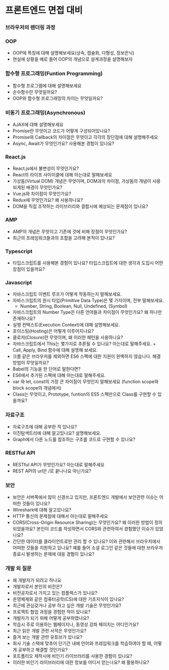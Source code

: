 # 프론트엔드 면접 대비

### 브라우저의 렌더링 과정

### OOP

- OOP에 특징에 대해 설명해보세요(상속, 캡슐화, 다형성, 정보은닉)
- 현실에 상황을 예로 들어 OOP의 개념으로 설계과정을 설명해보자

### 함수형 프로그래밍(Funtion Programming)

- 함수형 프로그램에 대해 설명해보세요
- 순수함수란 무엇일까요?
- OOP와 함수형 프로그래밍의 차이는 무엇일까요?

### 비동기 프로그래밍(Asynchronous)

- AJAX에 대해 설명해보세요
- Promise란 무엇이고 코드가 어떻게 구성되어있나요?
- Promise와 Callback의 차이점은 무엇이고 각각의 장단점에 대해 설명해주세요
- Async, Await가 무엇인가요? 사용해본 경험이 있나요?

### React.js

- React.js에서 불변성이 무엇인가요?
- React의 라이프 사이이클에 대해 아는대로 말해보세요
- 가상돔(Virtual DOM) 개념은 무엇이며, DOM과의 차이점, 가상돔의 개념이 사용되게된 배경이 무엇인가요?
- Vue.js와 차이점이 무엇인가요?
- Redux에 무엇인가요? 왜 사용하나요?
- DOM을 직접 조작하는 라이브러리와 결합시에 예상되는 문제점이 있나요?

### AMP

- AMP의 개념은 무엇이고 기존에 것에 비해 장점이 무엇인가요?
- 최근의 프레임워크들과의 조합을 고려해 본적이 있나요?

### Typescript

- 타입스크립트를 사용해본 경험이 있나요? 타입스크립트에 대한 생각과 도입시 어떤 장점이 있을까요?

### Javascript

- 자바스크립트 이벤트 루프가 어떻게 작동하는지 말해보세요.
- 자바스크립트의 원시 타입(Primitive Data Type)은 몇 가지이며, 전부 말해보세요.
  - Number, String, Boolean, Null, Undefined, (Symbol)
- 자바스크립트의 Number Type은 다른 언어들과 차이점이 무엇인가요? 왜 하나만 존재하나요?
- 실행 컨택스트(Execution Context)에 대해 설명해보세요.
- 호이스팅(Hosting)은 어떻게 이루어지나요?
- 클로저(Closure)란 무엇이며, 왜 이러한 패턴을 사용하나요?
- 자바스크립트에서 This는 몇가지로 추론될 수 있나요? 아는대로 말해주세요. + Call, Apply, Bind 함수에 대해 설명해 보세요.
- 크롬 같은 브라우저를 제외하면 ES6 스펙에 대한 지원이 완벽하지 않습니다. 해결방법이 무엇일까요?
- Babel의 기능을 한 단어로 말한다면?
- ES6에서 추가된 스펙에 대해 아는대로 말해주세요.
- var 와 let, const의 가장 큰 차이점이 무엇인지 말해보세요 (function scope와 block scope의 개념에서)
- Class는 무엇이고, Prototype, funtion의 ES5 스펙만으로 Class를 구현할 수 있을까요?

### 자료구조

- 자료구조에 대해 공부한 적 있나요?
- 이진탐색트리에 대해 알고있나요? 설명해보세요.
- Graph에서 다른 노드를 참조하는 구조를 코드로 구현할 수 있나요?

### RESTful API

- RESTful API가 무엇인가요? 아는대로 말해주세요
- REST API의 url은 /로 끝나나요 아닌가요?

### 보안

- 보안은 서버쪽에서 많이 신경쓰고 있지만, 프론트엔드 개발에서 보안관련 이슈는 어떠한 것들이 있나요?
- Wireshark에 대해 알고있나요?
- HTTP 통신의 문제점에 대해서 아는대로 말해주세요
- CORS(Cross-Origin Resource Sharing)는 무엇인가요? 왜 이러한 방법이 정의되었을까요? 본인이 코드를 작성하면서 CORS와 관련하여서 경험했던 이슈가 있었나요?
- 간단한 데이터를 클라이언트로만 관리 할 수 있나요? 이와 관련해서 브라우저에서 어떠한 것들을 지원하고 있나요? 예를 들어 소셜 로그인 같은 것들에 대한 브라우저 종료시 발생하는 문제에 대응 경험이 있나요?



### 개발 외 질문

- 왜 개발자가 되려고 하나요
- 개발자로서 본인의 비전은?
- 비전공자로서 가지고 있는 컴플렉스가 있나요?
- 운영체제와 같은 컴퓨터공학(CS)에 대한 기초지식이 있나요?
- 최근에 관심갖거나 공부 하고 싶은 개발 기술은 무엇인가요?
- 프로젝트 협업 과정을 경험한 적이 있나요?
- 개발자가 되기 위해 어떻게 공부하였나요?
- 학습시 주로 이용하는 웹페이지나, 동영상 강좌 페이지는 어디인가요?
- 최근 읽은 개발 관련 서적은 무엇인가요?
- 즐겨 보는 개발 관련 유튜브가 있나요?
- 회사 기술 스택에 맞추어 단기간 내에 언어와 프레임워크를 학습하여야 할 때, 어떻게 공부하고 해결할 것인가요?
- 포트폴리오 제작시에 비인기 라이브러리를 사용한 경험이 있나요?
- 이러한 비인기 라이브러리에 대한 정보를 어디서 얻는나요? 왜 활용하나요?

### 
